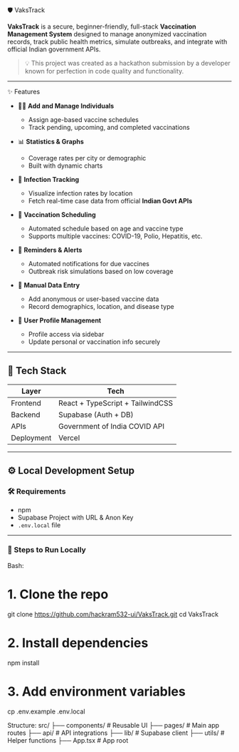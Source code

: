 🛡️ VaksTrack

**VaksTrack** is a secure, beginner-friendly, full-stack **Vaccination Management System** designed to manage anonymized vaccination records, track public health metrics, simulate outbreaks, and integrate with official Indian government APIs.

> 💡 This project was created as a hackathon submission by a developer known for perfection in code quality and functionality.

---
✨ Features

- 🧑‍⚕️ **Add and Manage Individuals**  
  - Assign age-based vaccine schedules  
  - Track pending, upcoming, and completed vaccinations

- 📊 **Statistics & Graphs**  
  - Coverage rates per city or demographic  
  - Built with dynamic charts

- 🧬 **Infection Tracking**  
  - Visualize infection rates by location  
  - Fetch real-time case data from official **Indian Govt APIs**

- 📅 **Vaccination Scheduling**  
  - Automated schedule based on age and vaccine type  
  - Supports multiple vaccines: COVID-19, Polio, Hepatitis, etc.

- 🔔 **Reminders & Alerts**  
  - Automated notifications for due vaccines  
  - Outbreak risk simulations based on low coverage

- 🧾 **Manual Data Entry**  
  - Add anonymous or user-based vaccine data  
  - Record demographics, location, and disease type

- 👤 **User Profile Management**  
  - Profile access via sidebar  
  - Update personal or vaccination info securely

---

## 🧰 Tech Stack

| Layer       | Tech                              |
|-------------|-----------------------------------|
| Frontend    | React + TypeScript + TailwindCSS  |
| Backend     | Supabase (Auth + DB)              |
| APIs        | Government of India COVID API     |
| Deployment  | Vercel                            |

---

## ⚙️ Local Development Setup

### 🛠️ Requirements

- npm
- Supabase Project with URL & Anon Key
- `.env.local` file

---

### 🚀 Steps to Run Locally

Bash:
# 1. Clone the repo
git clone https://github.com/hackram532-ui/VaksTrack.git
cd VaksTrack

# 2. Install dependencies
npm install

# 3. Add environment variables
cp .env.example .env.local

Structure:
src/
├── components/        # Reusable UI
├── pages/             # Main app routes
├── api/               # API integrations
├── lib/               # Supabase client
├── utils/             # Helper functions
├── App.tsx            # App root
